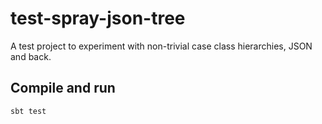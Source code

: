 # test-spray-json-tree

A test project to experiment with non-trivial case class hierarchies, JSON and back.

## Compile and run

`sbt test`

